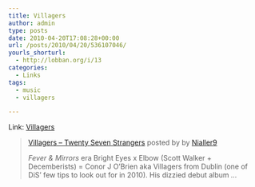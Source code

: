 ```yaml
---
title: Villagers
author: admin
type: posts
date: 2010-04-20T17:08:28+00:00
url: /posts/2010/04/20/536107046/
yourls_shorturl:
  - http://lobban.org/i/13
categories:
  - Links
tags:
  - music
  - villagers

---
```

Link: [Villagers][1]

> <span><a target="_blank" href="http://soundcloud.com/nialler9/villagers-twenty-seven-strangers">Villagers &#8211; Twenty Seven Strangers</a> posted by by <a target="_blank" href="http://soundcloud.com/nialler9">Nialler9</a></span>
> 
> _Fever & Mirrors_ era Bright Eyes x Elbow (Scott Walker + Decemberists) = Conor J O’Brien aka Villagers from Dublin (one of DiS’ few tips to look out for in 2010). His dizzied debut album _&#8230;_

 [1]: http://drownedinsoundcloud.com/post/521339413/villagers